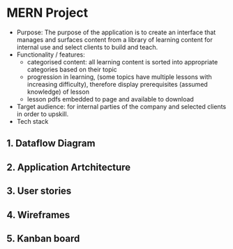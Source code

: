 # MERN Project

- Purpose: The purpose of the application is to create an interface that manages and surfaces content from a library of learning content for internal use and select clients to build and teach. 
- Functionality / features:
    - categorised content: all learning content is sorted into appropriate categories based on their topic
    - progression in learning, (some topics have multiple lessons with increasing difficulty), therefore display prerequisites (assumed knowledge) of lesson
    - lesson pdfs embedded to page and available to download
- Target audience: for internal parties of the company and selected clients in order to upskill.
- Tech stack

## 1. Dataflow Diagram


## 2. Application Artchitecture

## 3. User stories

## 4. Wireframes

## 5. Kanban board
